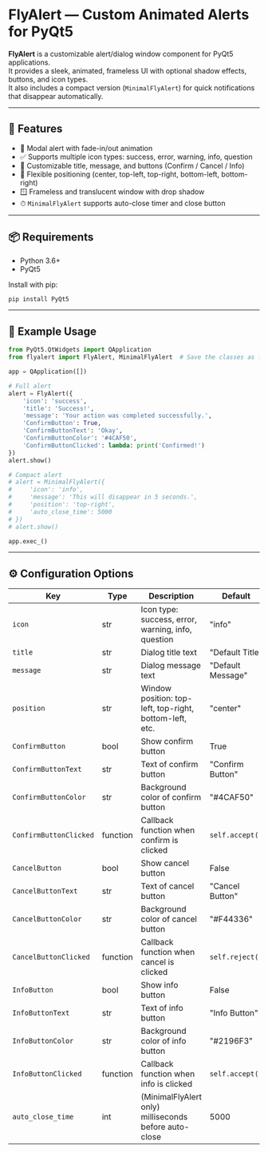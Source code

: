 # FlyAlert — Custom Animated Alerts for PyQt5

**FlyAlert** is a customizable alert/dialog window component for PyQt5 applications.  
It provides a sleek, animated, frameless UI with optional shadow effects, buttons, and icon types.  
It also includes a compact version (`MinimalFlyAlert`) for quick notifications that disappear automatically.

---

## 🚀 Features

- 🔘 Modal alert with fade-in/out animation
- ✅ Supports multiple icon types: success, error, warning, info, question
- 🎨 Customizable title, message, and buttons (Confirm / Cancel / Info)
- 🧭 Flexible positioning (center, top-left, top-right, bottom-left, bottom-right)
- 🪟 Frameless and translucent window with drop shadow
- ⏱ `MinimalFlyAlert` supports auto-close timer and close button

---

## 📦 Requirements

- Python 3.6+
- PyQt5

Install with pip:

```bash
pip install PyQt5
```

---

## 🧪 Example Usage

```python
from PyQt5.QtWidgets import QApplication
from flyalert import FlyAlert, MinimalFlyAlert  # Save the classes as flyalert.py

app = QApplication([])

# Full alert
alert = FlyAlert({
    'icon': 'success',
    'title': 'Success!',
    'message': 'Your action was completed successfully.',
    'ConfirmButton': True,
    'ConfirmButtonText': 'Okay',
    'ConfirmButtonColor': '#4CAF50',
    'ConfirmButtonClicked': lambda: print('Confirmed!')
})
alert.show()

# Compact alert
# alert = MinimalFlyAlert({
#     'icon': 'info',
#     'message': 'This will disappear in 5 seconds.',
#     'position': 'top-right',
#     'auto_close_time': 5000
# })
# alert.show()

app.exec_()
```

---

## ⚙️ Configuration Options

| Key                    | Type     | Description                                             | Default           |
|------------------------|----------|---------------------------------------------------------|-------------------|
| `icon`                 | str      | Icon type: success, error, warning, info, question      | "info"            |
| `title`                | str      | Dialog title text                                       | "Default Title"   |
| `message`              | str      | Dialog message text                                     | "Default Message" |
| `position`             | str      | Window position: top-left, top-right, bottom-left, etc. | "center"          |
| `ConfirmButton`        | bool     | Show confirm button                                     | True              |
| `ConfirmButtonText`    | str      | Text of confirm button                                  | "Confirm Button"  |
| `ConfirmButtonColor`   | str      | Background color of confirm button                      | "#4CAF50"         |
| `ConfirmButtonClicked` | function | Callback function when confirm is clicked               | `self.accept()`   |
| `CancelButton`         | bool     | Show cancel button                                      | False             |
| `CancelButtonText`     | str      | Text of cancel button                                   | "Cancel Button"   |
| `CancelButtonColor`    | str      | Background color of cancel button                       | "#F44336"         |
| `CancelButtonClicked`  | function | Callback function when cancel is clicked                | `self.reject()`   |
| `InfoButton`           | bool     | Show info button                                        | False             |
| `InfoButtonText`       | str      | Text of info button                                     | "Info Button"     |
| `InfoButtonColor`      | str      | Background color of info button                         | "#2196F3"         |
| `InfoButtonClicked`    | function | Callback function when info is clicked                  | `self.accept()`   |
| `auto_close_time`      | int      | (MinimalFlyAlert only) milliseconds before auto-close   | 5000              |
